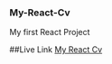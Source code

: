 ### My-React-Cv
My first React Project

##Live Link
[My React Cv](https://jozz77.github.io/My-React-Cv/)